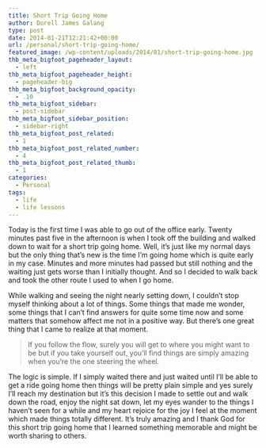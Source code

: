 ```yaml
---
title: Short Trip Going Home
author: Dorell James Galang
type: post
date: 2014-01-21T12:21:42+00:00
url: /personal/short-trip-going-home/
featured_image: /wp-content/uploads/2014/01/short-trip-going-home.jpg
thb_meta_bigfoot_pageheader_layout:
  - left
thb_meta_bigfoot_pageheader_height:
  - pageheader-big
thb_meta_bigfoot_background_opacity:
  - .10
thb_meta_bigfoot_sidebar:
  - post-sidebar
thb_meta_bigfoot_sidebar_position:
  - sidebar-right
thb_meta_bigfoot_post_related:
  - 1
thb_meta_bigfoot_post_related_number:
  - 4
thb_meta_bigfoot_post_related_thumb:
  - 1
categories:
  - Personal
tags:
  - life
  - life lessons
---
```


Today is the first time I was able to go out of the office early. Twenty minutes past five in the afternoon is when I took off the building and walked down to wait for a short trip going home. Well, it&#8217;s just like my normal days but the only thing that&#8217;s new is the time I&#8217;m going home which is quite early in my case. Minutes and more minutes had passed but still nothing and the waiting just gets worse than I initially thought. And so I decided to walk back and took the other route I used to when I go home.

While walking and seeing the night nearly setting down, I couldn&#8217;t stop myself thinking about a lot of things. Some things that made me wonder, some things that I can&#8217;t find answers for quite some time now and some matters that somehow affect me not in a positive way. But there&#8217;s one great thing that I came to realize at that moment.

> If you follow the flow, surely you will get to where you might want to be but if you take yourself out, you&#8217;ll find things are simply amazing when you&#8217;re the one steering the wheel.

The logic is simple. If I simply waited there and just waited until I&#8217;ll be able to get a ride going home then things will be pretty plain simple and yes surely I&#8217;ll reach my destination but it&#8217;s this decision I made to settle out and walk down the road, enjoy the night sat down, let my eyes wander to the things I haven&#8217;t seen for a while and my heart rejoice for the joy I feel at the moment which made things totally different. It&#8217;s truly amazing and I thank God for this short trip going home that I learned something memorable and might be worth sharing to others. <span class="wp-font-emots-emo-happy"></span>
